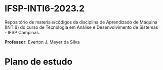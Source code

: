 # IFSP-INTI6-2023.2
Repositório de materiais/códigos da disciplina de Aprendizado de Máquina (INTI6) do curso de Tecnologia em Análise e Desenvolvimento de Sistemas -  IFSP Campinas.

**Professor:** Everton J. Meyer da Silva

# Plano de estudo
